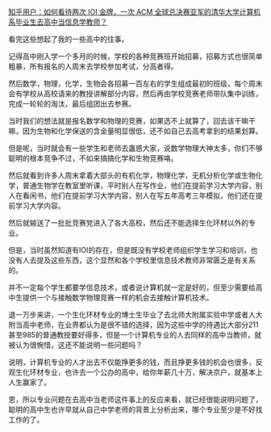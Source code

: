 <p><a href="https://www.zhihu.com/question/275882359/answer/383722905" class="internal">知乎用户：如何看待两次 IOI 金牌，一次 ACM 全球总决赛亚军的清华大学计算机系毕业生去高中当信息学教师？</a>  </p><p>看完这些想起了我的一些高中的往事。</p><p>记得高中刚入学一个多月的时候，学校的各种竞赛班开始招募，招募方式也很简单粗暴，所有报名的人周末去学校参加考试，分高者得。</p><p>然后数学，物理，化学，生物会各招募一百左右的学生组成最初的班级，每个周末会有学校从高校请来的教授讲解部分内容，然后再由学校竞赛老师带队集中训练，完成一轮轮的淘汰，最后组团出去参赛。</p><p>当时我们的想法就是报名数学和物理的竞赛，如果选不上就算了，回去该干嘛干嘛，因为生物和化学保送的含金量明显很低，还不如自己去高考拿到的结果划算。</p><p>但是呢，当时就会有一些学生和老师去蛊惑大家，说数学物理大神太多，你们不够聪明的根本竞争不过，不如来搞搞化学和生物竞赛咯。</p><p>然后就看到许多人周末拿着大部头的有机化学，物理化学，无机分析化学或生物化学，普通生物学在教室里听课，平时别人在写作业，他们在提前学习大学内容，别人在看闲书，他们在提前学习大学内容，别人在写五年高考三年模拟，他们还在提前学习大学内容。</p><p>然后就输送了一批批竞赛党进入了各大高校，然后还不能选择生化环材以外的专业。</p><p>但是，当时虽然知道有IOI的存在，但是既没有学校老师组织学生学习和培训，也没有人去提及这些东西，这个显然和各个学校里信息技术教师非常匮乏是有关系的。</p><p>并不一定每个学生都要学信息技术，或者说计算机就一定是好的，但至少需要给高中生提供一个与接触数学物理竞赛一样的机会去接触计算机技术。</p><p>退一万步来讲，一个生化环材专业的博士生毕业了去北师大附属实验中学或者人大附当高中老师，在业界都认为是很不错的选择，因为这些中学的待遇比大部分211甚至985的普通教授要好得多，但是一个计算机专业的人去同样的高中当教师，就被认为很惋惜，这还不能说明一些问题吗？</p><p>说明，计算机专业的人才出去不仅能挣更多的钱，而且挣更多钱的机会也很多，反观生化环材专业，也许去一个公办的高中，给你年薪几十万，解决京户，就基本上人生赢家了。</p><p>恩，所以专业问题在去高中当老师这件事上的反应来看，就已经很能说明问题了，聪明的高中生也许早就从自己中学老师的背景上分析出来，哪个专业至少是不好找工作的了。</p>